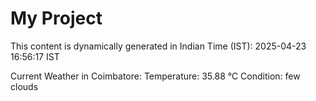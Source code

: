 # My Project

This content is dynamically generated in Indian Time (IST): 2025-04-23 16:56:17 IST


Current Weather in Coimbatore:
Temperature: 35.88 °C
Condition: few clouds
